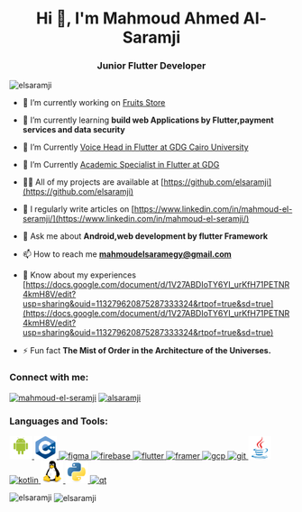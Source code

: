 <h1 align="center">Hi 👋, I'm Mahmoud Ahmed Al-Saramji</h1>
<h3 align="center">Junior Flutter Developer</h3>

<p align="left"> <img src="https://komarev.com/ghpvc/?username=elsaramji&label=Profile%20views&color=0e75b6&style=flat" alt="elsaramji" /> </p>

- 🔭 I’m currently working on [Fruits Store](https://github.com/elsaramji/store-hup.git)

- 🌱 I’m currently learning **build web Applications by Flutter,payment services and data security**

- 🤝 I’m Currently [Voice Head in Flutter at GDG Cairo University ](https://www.linkedin.com/company/dsccairo/?originalSubdomain=eg)
- 🤝 I’m Currently [Academic Specialist in Flutter at GDG](https://www.linkedin.com/company/gdgoncampushun/)

- 👨‍💻 All of my projects are available at [https://github.com/elsaramji](https://github.com/elsaramji)

- 📝 I regularly write articles on [https://www.linkedin.com/in/mahmoud-el-seramji/](https://www.linkedin.com/in/mahmoud-el-seramji/)

- 💬 Ask me about **Android,web development by flutter Framework**

- 📫 How to reach me **mahmoudelsaramegy@gmail.com**

- 📄 Know about my experiences [https://docs.google.com/document/d/1V27ABDIoTY6YI_urKfH71PETNR4kmH8V/edit?usp=sharing&ouid=113279620875287333324&rtpof=true&sd=true](https://docs.google.com/document/d/1V27ABDIoTY6YI_urKfH71PETNR4kmH8V/edit?usp=sharing&ouid=113279620875287333324&rtpof=true&sd=true)

- ⚡ Fun fact **The Mist of Order in the Architecture of the Universes.**

<h3 align="left">Connect with me:</h3>
<p align="left">
<a href="https://linkedin.com/in/mahmoud-el-seramji" target="blank"><img align="center" src="https://raw.githubusercontent.com/rahuldkjain/github-profile-readme-generator/master/src/images/icons/Social/linked-in-alt.svg" alt="mahmoud-el-seramji" height="30" width="40" /></a>
<a href="https://instagram.com/alsaramji" target="blank"><img align="center" src="https://raw.githubusercontent.com/rahuldkjain/github-profile-readme-generator/master/src/images/icons/Social/instagram.svg" alt="alsaramji" height="30" width="40" /></a>
</p>

<h3 align="left">Languages and Tools:</h3>
<p align="left"> <a href="https://developer.android.com" target="_blank" rel="noreferrer"> <img src="https://raw.githubusercontent.com/devicons/devicon/master/icons/android/android-original-wordmark.svg" alt="android" width="40" height="40"/> </a> <a href="https://www.w3schools.com/cpp/" target="_blank" rel="noreferrer"> <img src="https://raw.githubusercontent.com/devicons/devicon/master/icons/cplusplus/cplusplus-original.svg" alt="cplusplus" width="40" height="40"/> </a> <a href="https://www.figma.com/" target="_blank" rel="noreferrer"> <img src="https://www.vectorlogo.zone/logos/figma/figma-icon.svg" alt="figma" width="40" height="40"/> </a> <a href="https://firebase.google.com/" target="_blank" rel="noreferrer"> <img src="https://www.vectorlogo.zone/logos/firebase/firebase-icon.svg" alt="firebase" width="40" height="40"/> </a> <a href="https://flutter.dev" target="_blank" rel="noreferrer"> <img src="https://www.vectorlogo.zone/logos/flutterio/flutterio-icon.svg" alt="flutter" width="40" height="40"/> </a> <a href="https://www.framer.com/" target="_blank" rel="noreferrer"> <img src="https://www.vectorlogo.zone/logos/framer/framer-icon.svg" alt="framer" width="40" height="40"/> </a> <a href="https://cloud.google.com" target="_blank" rel="noreferrer"> <img src="https://www.vectorlogo.zone/logos/google_cloud/google_cloud-icon.svg" alt="gcp" width="40" height="40"/> </a> <a href="https://git-scm.com/" target="_blank" rel="noreferrer"> <img src="https://www.vectorlogo.zone/logos/git-scm/git-scm-icon.svg" alt="git" width="40" height="40"/> </a> <a href="https://www.java.com" target="_blank" rel="noreferrer"> <img src="https://raw.githubusercontent.com/devicons/devicon/master/icons/java/java-original.svg" alt="java" width="40" height="40"/> </a> <a href="https://kotlinlang.org" target="_blank" rel="noreferrer"> <img src="https://www.vectorlogo.zone/logos/kotlinlang/kotlinlang-icon.svg" alt="kotlin" width="40" height="40"/> </a> <a href="https://www.linux.org/" target="_blank" rel="noreferrer"> <img src="https://raw.githubusercontent.com/devicons/devicon/master/icons/linux/linux-original.svg" alt="linux" width="40" height="40"/> </a> <a href="https://www.python.org" target="_blank" rel="noreferrer"> <img src="https://raw.githubusercontent.com/devicons/devicon/master/icons/python/python-original.svg" alt="python" width="40" height="40"/> </a> <a href="https://www.qt.io/" target="_blank" rel="noreferrer"> <img src="https://upload.wikimedia.org/wikipedia/commons/0/0b/Qt_logo_2016.svg" alt="qt" width="40" height="40"/> </a> </p>

<p><img align="left" src="https://github-readme-stats.vercel.app/api/top-langs?username=elsaramji&show_icons=true&locale=en&layout=compact" alt="elsaramji" /></p>

<p>&nbsp;<img align="center" src="https://github-readme-stats.vercel.app/api?username=elsaramji&show_icons=true&locale=en" alt="elsaramji" /></p>


